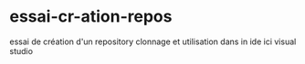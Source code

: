 # essai-cr-ation-repos
essai de création  d'un repository
clonnage 
et utilisation dans in ide ici visual studio
